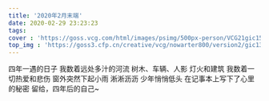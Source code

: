 ```yaml
---
title: '2020年2月末端'
date: 2020-02-29 23:23:23
tags:
cover : 'https://goss.vcg.com/html/images/psimg/500px-person/VCG21gic15084408.jpg'
top_img : 'https://goss3.cfp.cn/creative/vcg/nowarter800/version2/gic13561505.jpg?x-oss-process=image/format,webp'
---
```

四年一遇的日子
我数着远处多汁的河流
树木、车辆、人影
灯火和建筑
我数着一切热爱和悲伤
窗外突然下起小雨
淅淅沥沥
少年悄悄低头
在记事本上写下了心里的秘密
留给，四年后的自己~